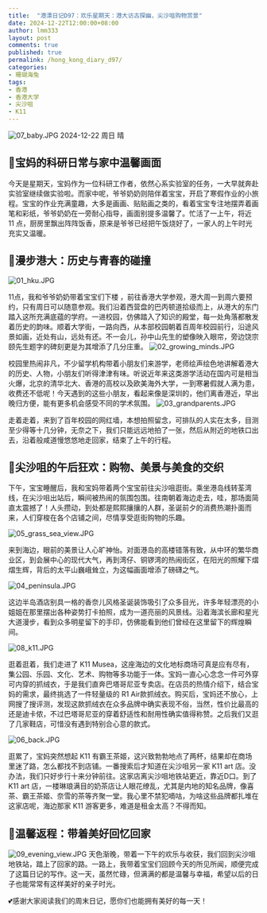 ```yaml
---
title:  "港漂日记D97：欢乐星期天：港大访古探幽，尖沙咀购物赏景"
date: 2024-12-22T12:00:00+08:00
author: lmm333
layout: post
comments: true
published: true
permalink: /hong_kong_diary_d97/
categories:
- 珊瑚海兔
tags:
- 香港
- 香港大学
- 尖沙咀
- K11
---
```

![07_baby.JPG](../images/2024/2024-12-22-hong_kong_diary_d97/07_baby.JPG)
2024-12-22 周日 晴

## 🔬宝妈的科研日常与家中温馨画面
今天是星期天，宝妈作为一位科研工作者，依然心系实验室的任务，一大早就奔赴实验室继续做实验啦。而家中呢，爷爷奶奶则陪伴着宝宝，开启了寒假作业的小旅程。宝宝的作业充满童趣，大多是画画、贴贴画之类的，看着宝宝专注地摆弄着画笔和彩纸，爷爷奶奶在一旁耐心指导，画面别提多温馨了。忙活了一上午，将近 11 点，厨房里飘出阵阵饭香，原来是爷爷已经把午饭烧好了，一家人的上午时光充实又温暖。
<!--more-->

## 🏫漫步港大：历史与青春的碰撞
![01_hku.JPG](../images/2024/2024-12-22-hong_kong_diary_d97/01_hku.JPG)

11点，我和爷爷奶奶带着宝宝们下楼 ，前往香港大学参观，港大周一到周六要预约，只有周日可以随意参观。我们沿着西营盘的巴丙顿道拾级而上，从港大的东门踏入这所充满底蕴的学府。一进校园，仿佛踏入了知识的殿堂，每一处角落都散发着历史的韵味。顺着大学街，一路向西，从本部校园朝着百周年校园前行，沿途风景如画，近处有山，远处有还。不一会儿，孙中山先生的塑像映入眼帘，旁边饶宗颐先生题字的碑刻更是为其增添了几分庄重。
![02_growing_minds.JPG](../images/2024/2024-12-22-hong_kong_diary_d97/02_growing_minds.JPG)

校园里热闹非凡，不少留学机构带着小朋友们来游学，老师绘声绘色地讲解着港大的历史、人物，小朋友们听得津津有味。听说近年来这类游学活动在国内可是相当火爆，北京的清华北大、香港的高校以及欧美海外大学，一到寒暑假就人满为患，收费还不低呢！今天遇到的这些小朋友，看起来像是深圳的，他们离香港近，早出晚归方便，能有更多机会感受不同的学术氛围。
![03_grandparents.JPG](../images/2024/2024-12-22-hong_kong_diary_d97/03_grandparents.JPG)

走着走着，来到了百年校园的网红墙，本想拍照留念，可排队的人实在太多，目测至少得等十几分钟，无奈之下，我们只能远远地拍了一张，然后从附近的地铁口出去，沿着般咸道慢悠悠地走回家，结束了上午的行程。

## 🌆尖沙咀的午后狂欢：购物、美景与美食的交织
下午，宝宝睡醒后，我和宝妈带着两个宝宝前往尖沙咀逛街。乘坐港岛线转荃湾线，在尖沙咀出站后，瞬间被热闹的氛围包围。往南朝着海边走去，哇，那场面简直太震撼了！人头攒动，到处都是熙熙攘攘的人群，圣诞前夕的消费热潮扑面而来，人们穿梭在各个店铺之间，尽情享受逛街购物的乐趣。

![05_grass_sea_view.JPG](../images/2024/2024-12-22-hong_kong_diary_d97/05_grass_sea_view.JPG)

来到海边，眼前的美景让人心旷神怡。对面港岛的高楼错落有致，从中环的繁华商业区，到会展中心的现代大气，再到湾仔、铜锣湾的热闹街区，在阳光的照耀下熠熠生辉，背后的太平山巍峨耸立，为这幅画面增添了磅礴之气。

![04_peninsula.JPG](../images/2024/2024-12-22-hong_kong_diary_d97/04_peninsula.JPG)

这边半岛酒店别具一格的香奈儿风格圣诞装饰吸引了众多目光，许多年轻漂亮的小姐姐在那里摆出各种姿势打卡拍照，成为一道亮丽的风景线。沿着海滨长廊和星光大道漫步，看到众多明星留下的手印，仿佛能看到他们曾经在这里留下的辉煌瞬间。

![08_k11.JPG](../images/2024/2024-12-22-hong_kong_diary_d97/08_k11.JPG)

逛着逛着，我们走进了 K11 Musea，这座海边的文化地标商场可真是应有尽有，集公园、乐园、文化、艺术、购物等多功能于一体。宝妈一直心心念念一件可外穿可内穿的抓绒衣，于是我们直奔巴塔哥尼亚专卖店。在店员的热情介绍下，结合宝妈的需求，最终挑选了一件轻量级的 R1 Air款抓绒衣。购买后，宝妈还不放心，上网搜了搜评测，发现这款抓绒衣在众多品牌中确实表现不俗，当然，性价比最高的还是迪卡侬，不过巴塔哥尼亚的穿着舒适性和耐用性确实值得称赞。之后我们又逛了几家鞋店，可惜没有遇到特别合心意的款式。

![06_back.JPG](../images/2024/2024-12-22-hong_kong_diary_d97/06_back.JPG)

逛累了，宝妈突然想起 K11 有霸王茶姬，这兴致勃勃地点了两杯，结果却在商场里迷了路，怎么都找不到店铺。一番搜索后才知道在尖沙咀另一家 K11 art 店。没办法，我们只好步行十来分钟前往。这家店离尖沙咀地铁站更近，靠近D口。到了 K11 art 店，一楼琳琅满目的奶茶店让人眼花缭乱，尤其是内地的知名品牌，像喜茶、霸王茶姬、奈雪的茶等齐聚一堂。我心里不禁犯嘀咕，为啥这些品牌都扎堆在这家店呢，海边那家 K11 游客更多，难道是租金太高？不得而知。

## 🏡温馨返程：带着美好回忆回家
![09_evening_view.JPG](../images/2024/2024-12-22-hong_kong_diary_d97/09_evening_view.JPG)
天色渐晚，带着一下午的欢乐与收获，我们回到尖沙咀地铁站，踏上了回家的路。一路上，我带着宝宝们回顾今天的所见所闻，顺便完成了这篇日记的写作。这一天，虽然忙碌，但满满的都是温馨与幸福，希望以后的日子也能常常有这样美好的亲子时光。

💕感谢大家阅读我们的周末日记，愿你们也能拥有美好的每一天！
